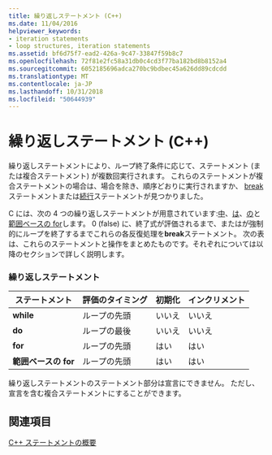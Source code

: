 ```yaml
---
title: 繰り返しステートメント (C++)
ms.date: 11/04/2016
helpviewer_keywords:
- iteration statements
- loop structures, iteration statements
ms.assetid: bf6d75f7-ead2-426a-9c47-33847f59b8c7
ms.openlocfilehash: 72f81e2fc58a31db0c4cd3f77ba182bd8b8152a4
ms.sourcegitcommit: 6052185696adca270bc9bdbec45a626dd89cdcdd
ms.translationtype: MT
ms.contentlocale: ja-JP
ms.lasthandoff: 10/31/2018
ms.locfileid: "50644939"
---
```

# <a name="iteration-statements-c"></a>繰り返しステートメント (C++)

繰り返しステートメントにより、ループ終了条件に応じて、ステートメント (または複合ステートメント) が複数回実行されます。 これらのステートメントが複合ステートメントの場合は、場合を除き、順序どおりに実行されますか、 [break](../cpp/break-statement-cpp.md)ステートメントまたは[続行](../cpp/continue-statement-cpp.md)ステートメントが見つかりました。

C には、次の 4 つの繰り返しステートメントが用意されています:[中](../cpp/while-statement-cpp.md)、[は](../cpp/do-while-statement-cpp.md)、[の](../cpp/for-statement-cpp.md)と[範囲ベースの for](../cpp/range-based-for-statement-cpp.md)します。 0 (false) に、終了式が評価されるまで、またはが強制的にループを終了するまでこれらの各反復処理を**break**ステートメント。 次の表は、これらのステートメントと操作をまとめたものです。それぞれについては以降のセクションで詳しく説明します。

### <a name="iteration-statements"></a>繰り返しステートメント

|ステートメント|評価のタイミング|初期化|インクリメント|
|---------------|------------------|--------------------|---------------|
|**while**|ループの先頭|いいえ|いいえ|
|**do**|ループの最後|いいえ|いいえ|
|**for**|ループの先頭|はい|はい|
|**範囲ベースの for**|ループの先頭|はい|はい|

繰り返しステートメントのステートメント部分は宣言にできません。 ただし、宣言を含む複合ステートメントにすることができます。

## <a name="see-also"></a>関連項目

[C++ ステートメントの概要](../cpp/overview-of-cpp-statements.md)